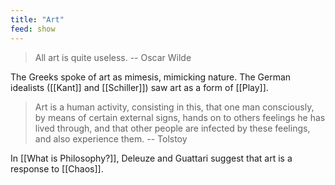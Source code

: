 ```yaml
---
title: "Art"
feed: show
---
```


> All art is quite useless. -- Oscar Wilde

The Greeks spoke of art as mimesis, mimicking nature. The German idealists ([[Kant]] and [[Schiller]]) saw art as a form of [[Play]]. 

> Art is a human activity, consisting in this, that one man consciously, by means of certain external signs, hands on to others feelings he has lived through, and that other people are infected by these feelings, and also experience them. -- Tolstoy

In [[What is Philosophy?]], Deleuze and Guattari suggest that art is a response to [[Chaos]].